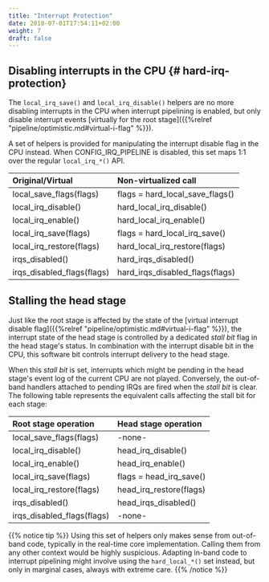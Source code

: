```yaml
---
title: "Interrupt Protection"
date: 2018-07-01T17:54:11+02:00
weight: 7
draft: false
---
```


## Disabling interrupts in the CPU {# hard-irq-protection}

The `local_irq_save()` and `local_irq_disable()` helpers are no more
disabling interrupts in the CPU when interrupt pipelining is enabled,
but only disable interrupt events [virtually for the root
stage]({{%relref "pipeline/optimistic.md#virtual-i-flag" %}}).

A set of helpers is provided for manipulating the interrupt disable
flag in the CPU instead. When CONFIG_IRQ_PIPELINE is disabled, this
set maps 1:1 over the regular `local_irq_*()` API.

|     Original/Virtual        |       Non-virtualized call         |
| :-------------------------- |:---------------------------------- |
|  local_save_flags(flags)    |   flags = hard_local_save_flags()  |
|  local_irq_disable()	      |   hard_local_irq_disable()         |
|  local_irq_enable()	      |   hard_local_irq_enable()          |
|  local_irq_save(flags)      |   flags = hard_local_irq_save()    |
|  local_irq_restore(flags)   |   hard_local_irq_restore(flags)    |
|  irqs_disabled()            |   hard_irqs_disabled()             |
|  irqs_disabled_flags(flags) |   hard_irqs_disabled_flags(flags)  |

## Stalling the head stage

Just like the root stage is affected by the state of the [virtual
interrupt disable flag]({{%relref
"pipeline/optimistic.md#virtual-i-flag" %}}), the interrupt state of
the head stage is controlled by a dedicated _stall bit_ flag in the
head stage's status. In combination with the interrupt disable bit in
the CPU, this software bit controls interrupt delivery to the head
stage.

When this _stall bit_ is set, interrupts which might be pending in the
head stage's event log of the current CPU are not played. Conversely,
the out-of-band handlers attached to pending IRQs are fired when the
_stall bit_ is clear. The following table represents the equivalent
calls affecting the stall bit for each stage:

|     Root stage operation    |       Head stage operation         |
| :-------------------------- |:---------------------------------- |
|  local_save_flags(flags)    |             -none-                 |
|  local_irq_disable()	      |       head_irq_disable()           |
|  local_irq_enable()	      |       head_irq_enable()            |
|  local_irq_save(flags)      |   flags = head_irq_save()          |
|  local_irq_restore(flags)   |   head_irq_restore(flags)          |
|  irqs_disabled()            |   head_irqs_disabled()             |
|  irqs_disabled_flags(flags) |             -none-                 |

{{% notice tip %}}
Using this set of helpers only makes sense from out-of-band code,
typically in the real-time core implementation. Calling them from any
other context would be highly suspicious. Adapting in-band code to
interrupt pipelining might involve using the `hard_local_*()`
set instead, but only in marginal cases, always with extreme care.
{{% /notice %}}
